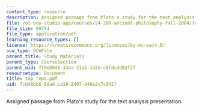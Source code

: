 ```yaml
---
content_type: resource
description: Assigned passage from Plato's study for the text analysis presentation.
file: /ol-ocw-studio-app/courses/24-200-ancient-philosophy-fall-2004/7cb46bb68dadca192497b46e2c7c942f_tap_rep5.pdf
file_size: 59754
file_type: application/pdf
learning_resource_types: []
license: https://creativecommons.org/licenses/by-nc-sa/4.0/
ocw_type: OCWFile
parent_title: Study Materials
parent_type: CourseSection
parent_uid: 7f0eb946-34ea-21a2-1d2e-c8fdcdd82f27
resourcetype: Document
title: tap_rep5.pdf
uid: 7cb46bb6-8dad-ca19-2497-b46e2c7c942f
---
```

Assigned passage from Plato's study for the text analysis presentation.